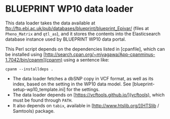 BLUEPRINT WP10 data loader
=======================

This data loader takes the data available at ftp://ftp.ebi.ac.uk/pub/databases/blueprint/blueprint_Epivar/ (files at `Pheno_Matrix` and `qtl_as`), and it stores the contents into the Elasticsearch database instance used by BLUEPRINT WP10 data portal.

This Perl script depends on the dependencies listed in [cpanfile], which can be installed using [http://search.cpan.org/~miyagawa/App-cpanminus-1.7042/bin/cpanm](cpanm) using a sentence like:

```
cpanm --installdeps .
```

* The data loader fetches a dbSNP copy in VCF format, as well as its index, based on the setting in the WP10 data model. See [blueprint-setup-wp10_template.ini] for the settings.
* The data loader depends on [https://vcftools.github.io/](vcftools), which must be found through `PATH`.
* It also depends on `tabix`, available in [http://www.htslib.org/](HTSlib / Samtools) package.
